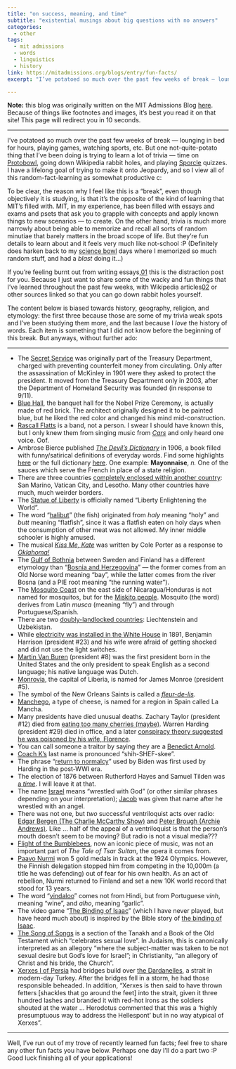 ```yaml
---
title: "on success, meaning, and time"
subtitle: "existential musings about big questions with no answers"
categories:
  - other
tags:
  - mit admissions
  - words
  - linguistics
  - history
link: https://mitadmissions.org/blogs/entry/fun-facts/
excerpt: "I’ve potatoed so much over the past few weeks of break — lounging in bed for hours, playing games, watching sports, etc. But one not-quite-potato thing that I’ve been doing is trying to learn a lot of trivia — time on Protobowl, going down Wikipedia rabbit holes, and playing Sporcle quizzes. I have a lifelong goal of trying to make it onto Jeopardy, and so I view all of this random-fact-learning as somewhat productive c:"

---
```


<div class="notice--warning"><b>Note:</b> this blog was originally written on the MIT Admissions Blog <a href="https://mitadmissions.org/blogs/entry/fun-facts/">here</a>. Because of things like footnotes and images, it’s best you read it on that site! This page will redirect you in 10 seconds.</div> <meta http-equiv="refresh" content="10;URL=https://mitadmissions.org/blogs/entry/fun-facts/">

---

I’ve potatoed so much over the past few weeks of break — lounging in bed for hours, playing games, watching sports, etc. But one not-quite-potato thing that I’ve been doing is trying to learn a lot of trivia — time on [Protobowl](https://protobowl.com/), going down Wikipedia rabbit holes, and playing [Sporcle](https://www.sporcle.com/) quizzes. I have a lifelong goal of trying to make it onto Jeopardy, and so I view all of this random-fact-learning as somewhat productive c:

To be clear, the reason why I feel like this is a “break”, even though objectively it is studying, is that it’s the opposite of the kind of learning that MIT’s filled with. MIT, in my experience, has been filled with essays and exams and psets that ask you to grapple with concepts and apply known things to new scenarios — to create. On the other hand, trivia is much more narrowly about being able to memorize and recall all sorts of random minutiae that barely matters in the broad scope of life. But they’re fun details to learn about and it feels very much like not-school :P (Definitely does harken back to my [science bowl](https://mitadmissions.org/blogs/entry/science-bowl/) days where I memorized so much random stuff, and had a *blast* doing it…)

If you’re feeling burnt out from writing essays,⁠[01](https://mitadmissions.org/blogs/entry/fun-facts/#annotation-1) this is the distraction post for you. Because I just want to share some of the wacky and fun things that I’ve learned throughout the past few weeks, with Wikipedia articles⁠[02](https://mitadmissions.org/blogs/entry/fun-facts/#annotation-2) or other sources linked so that you can go down rabbit holes yourself.

The content below is biased towards history, geography, religion, and etymology: the first three because those are some of my trivia weak spots and I’ve been studying them more, and the last because I *love* the history of words. Each item is something that I did not know before the beginning of this break. But anyways, without further ado:

------

- The [Secret Service](https://www.wikiwand.com/en/United_States_Secret_Service) was originally part of the Treasury Department, charged with preventing counterfeit money from circulating. Only after the assassination of McKinley in 1901 were they asked to protect the president. It moved from the Treasury Department only in 2003, after the Department of Homeland Security was founded (in response to 9/11).
- [Blue Hall](https://www.wikiwand.com/en/Blue_Hall), the banquet hall for the Nobel Prize Ceremony, is actually made of red brick. The architect originally designed it to be painted blue, but he liked the red color and changed his mind mid-construction.
- [Rascall Flatts](https://www.wikiwand.com/en/Rascal_Flatts) is a band, not a person. I swear I should have known this, but I only knew them from singing music from [*Cars*](https://www.wikiwand.com/en/Cars_(film)) and only heard one voice. Oof.
- Ambrose Bierce published [*The Devil’s Dictionary*](https://www.wikiwand.com/en/The_Devil's_Dictionary) in 1906, a book filled with funny/satirical definitions of everyday words. Find some highlights [here](https://www.theparisreview.org/blog/2017/10/25/best-bits-devils-dictionary/) or the full dictionary [here](https://www.gutenberg.org/files/972/972-h/972-h.htm). One example: **Mayonnaise**, *n.* One of the sauces which serve the French in place of a state religion.
- There are three countries [completely enclosed within another country](https://www.wikiwand.com/en/Enclave_and_exclave): San Marino, Vatican City, and Lesotho. Many other countries have much, much weirder borders.
- The [Statue of Liberty](https://www.wikiwand.com/en/Statue_of_Liberty) is officially named “Liberty Enlightening the World”.
- The word “[halibut](https://www.google.com/search?q=halibut+etymology)” (the fish) originated from *haly* meaning “holy” and *butt* meaning “flatfish”, since it was a flatfish eaten on holy days when the consumption of other meat was not allowed. My inner middle schooler is highly amused.
- The musical [*Kiss Me, Kate*](https://www.wikiwand.com/en/Kiss_Me,_Kate) was written by Cole Porter as a response to *[Oklahoma!](https://www.wikiwand.com/en/Oklahoma!)*
- The [Gulf of Bothnia](https://www.wikiwand.com/en/Gulf_of_Bothnia) between Sweden and Finland has a different etymology than “[Bosnia and Herzegovina](https://www.wikiwand.com/en/Bosnia_and_Herzegovina)” — the former comes from an Old Norse word meaning “bay”, while the latter comes from the river Bosna (and a PIE root meaning “the running water”).
- The [Mosquito Coast](https://www.wikiwand.com/en/Mosquito_Coast) on the east side of Nicaragua/Honduras is not named for mosquitos, but for the [Miskito people](https://www.wikiwand.com/en/Miskito_people). Mosquito (the word) derives from Latin *musca* (meaning “fly”) and through Portuguese/Spanish.
- There are two [doubly-landlocked countries](https://www.wikiwand.com/en/Landlocked_country): Liechtenstein and Uzbekistan.
- While [electricity was installed in the White House](https://www.whitehousehistory.org/questions/in-what-year-was-electricity-installed-in-the-white-house) in 1891, Benjamin Harrison (president #23) and his wife were afraid of getting shocked and did not use the light switches.
- [Martin Van Buren](https://www.wikiwand.com/en/Martin_Van_Buren) (president #8) was the first president born in the United States and the only president to speak English as a second language; his native language was Dutch.
- [Monrovia](https://www.wikiwand.com/en/Monrovia), the capital of Liberia, is named for James Monroe (president #5).
- The symbol of the New Orleans Saints is called a *[fleur-de-lis](https://www.wikiwand.com/en/Fleur-de-lis)*.
- [Manchego](https://www.wikiwand.com/en/Manchego), a type of cheese, is named for a region in Spain called La Mancha.
- Many presidents have died unusual deaths. Zachary Taylor (president #12) died from [eating too many cherries (maybe)](https://www.history.com/this-day-in-history/president-zachary-taylor-dies-unexpectedly). Warren Harding (president #29) died in office, and a later [conspiracy theory suggested he was poisoned by his wife, Florence](https://www.pbs.org/newshour/health/strange-death-warren-harding).
- You can call someone a traitor by saying they are a [Benedict Arnold](https://www.wikiwand.com/en/Benedict_Arnold).
- [Coach K’s](https://www.wikiwand.com/en/Mike_Krzyzewski) last name is pronounced “shih-SHEF-skee”.
- The phrase “[return to normalcy](https://www.wikiwand.com/en/Return_to_normalcy)” used by Biden was first used by Harding in the post-WWI era.
- The election of 1876 between Rutherford Hayes and Samuel Tilden was [a *time*](https://www.history.com/news/reconstruction-1876-election-rutherford-hayes). I will leave it at that.
- The name [Israel](https://www.wikiwand.com/en/Israel#/Etymology) means “wrestled with God” (or other similar phrases depending on your interpretation); [Jacob](https://www.wikiwand.com/en/Jacob) was given that name after he wrestled with an angel.
- There was not one, but *two* successful ventriloquist acts over radio: [Edgar Bergen (The Charlie McCarthy Show)](https://www.wikiwand.com/en/Edgar_Bergen) and [Peter Brough (Archie Andrews)](https://www.wikiwand.com/en/Peter_Brough). Like … half of the appeal of a ventriloquist is that the person’s mouth doesn’t seem to be moving? But radio is not a visual media???
- [Flight of the Bumblebees](https://www.wikiwand.com/en/Flight_of_the_Bumblebee), now an iconic piece of music, was not an important part of *The Tale of Tsar Sultan*, the opera it comes from.
- [Paavo Nurmi](https://www.olympic.org/paavo-nurmi) won 5 gold medals in track at the 1924 Olympics. However, the Finnish delegation stopped him from competing in the 10,000m (a title he was defending) out of fear for his own health. As an act of rebellion, Nurmi returned to Finland and set a new 10K world record that stood for 13 years.
- The word “[vindaloo](https://en.wikipedia.org/wiki/Vindaloo)” comes not from Hindi, but from Portuguese *vinh*, meaning “wine”, and *alho*, meaning “garlic”.
- The video game “[The Binding of Isaac](https://www.wikiwand.com/en/The_Binding_of_Isaac_(video_game))” (which I have never played, but have heard much about) is inspired by the Bible story of [the binding of Isaac](https://www.wikiwand.com/en/Binding_of_Isaac).
- [The Song of Songs](https://www.wikiwand.com/en/Song_of_Songs) is a section of the Tanakh and a Book of the Old Testament which “celebrates sexual love”. In Judaism, this is canonically interpreted as an allegory “where the subject-matter was taken to be not sexual desire but God’s love for Israel”; in Christianity, “an allegory of Christ and his bride, the Church”.
- [Xerxes I of Persia](https://www.wikiwand.com/en/Xerxes_I) had bridges build over [the Dardanelles](https://www.wikiwand.com/en/Dardanelles), a strait in modern-day Turkey. After the bridges fell in a storm, he had those responsible beheaded. In addition, “Xerxes is then said to have thrown fetters [shackles that go around the feet] into the strait, given it three hundred lashes and branded it with red-hot irons as the soldiers shouted at the water … Herodotus commented that this was a ‘highly presumptuous way to address the Hellespont’ but in no way atypical of Xerxes”.

------

Well, I’ve run out of my trove of recently learned fun facts; feel free to share any other fun facts you have below. Perhaps one day I’ll do a part two :P Good luck finishing all of your applications!